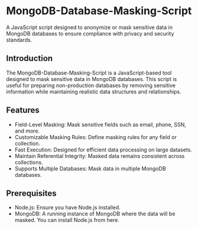 # MongoDB-Database-Masking-Script
A JavaScript script designed to anonymize or mask sensitive data in MongoDB databases to ensure compliance with privacy and security standards.

## Introduction
The MongoDB-Database-Masking-Script is a JavaScript-based tool designed to mask sensitive data in MongoDB databases. This script is useful for preparing non-production databases by removing sensitive information while maintaining realistic data structures and relationships.

## Features
- Field-Level Masking: Mask sensitive fields such as email, phone, SSN, and more.
- Customizable Masking Rules: Define masking rules for any field or collection.
- Fast Execution: Designed for efficient data processing on large datasets.
- Maintain Referential Integrity: Masked data remains consistent across collections.
- Supports Multiple Databases: Mask data in multiple MongoDB databases.

##  Prerequisites
- Node.js: Ensure you have Node.js installed.
- MongoDB: A running instance of MongoDB where the data will be masked.
You can install Node.js from here.
